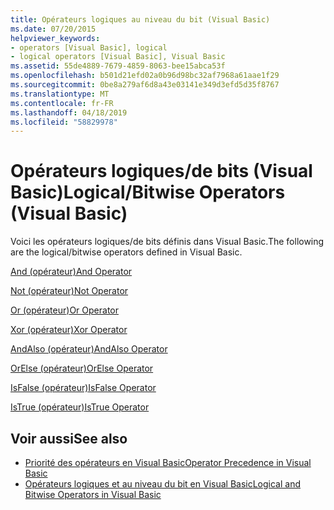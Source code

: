 ```yaml
---
title: Opérateurs logiques au niveau du bit (Visual Basic)
ms.date: 07/20/2015
helpviewer_keywords:
- operators [Visual Basic], logical
- logical operators [Visual Basic], Visual Basic
ms.assetid: 55de4889-7679-4859-8063-bee15abca53f
ms.openlocfilehash: b501d21efd02a0b96d98bc32af7968a61aae1f29
ms.sourcegitcommit: 0be8a279af6d8a43e03141e349d3efd5d35f8767
ms.translationtype: MT
ms.contentlocale: fr-FR
ms.lasthandoff: 04/18/2019
ms.locfileid: "58829978"
---
```

# <a name="logicalbitwise-operators-visual-basic"></a><span data-ttu-id="7ca09-102">Opérateurs logiques/de bits (Visual Basic)</span><span class="sxs-lookup"><span data-stu-id="7ca09-102">Logical/Bitwise Operators (Visual Basic)</span></span>
<span data-ttu-id="7ca09-103">Voici les opérateurs logiques/de bits définis dans Visual Basic.</span><span class="sxs-lookup"><span data-stu-id="7ca09-103">The following are the logical/bitwise operators defined in Visual Basic.</span></span>  
  
 [<span data-ttu-id="7ca09-104">And (opérateur)</span><span class="sxs-lookup"><span data-stu-id="7ca09-104">And Operator</span></span>](../../../visual-basic/language-reference/operators/and-operator.md)  
  
 [<span data-ttu-id="7ca09-105">Not (opérateur)</span><span class="sxs-lookup"><span data-stu-id="7ca09-105">Not Operator</span></span>](../../../visual-basic/language-reference/operators/not-operator.md)  
  
 [<span data-ttu-id="7ca09-106">Or (opérateur)</span><span class="sxs-lookup"><span data-stu-id="7ca09-106">Or Operator</span></span>](../../../visual-basic/language-reference/operators/or-operator.md)  
  
 [<span data-ttu-id="7ca09-107">Xor (opérateur)</span><span class="sxs-lookup"><span data-stu-id="7ca09-107">Xor Operator</span></span>](../../../visual-basic/language-reference/operators/xor-operator.md)  
  
 [<span data-ttu-id="7ca09-108">AndAlso (opérateur)</span><span class="sxs-lookup"><span data-stu-id="7ca09-108">AndAlso Operator</span></span>](../../../visual-basic/language-reference/operators/andalso-operator.md)  
  
 [<span data-ttu-id="7ca09-109">OrElse (opérateur)</span><span class="sxs-lookup"><span data-stu-id="7ca09-109">OrElse Operator</span></span>](../../../visual-basic/language-reference/operators/orelse-operator.md)  
  
 [<span data-ttu-id="7ca09-110">IsFalse (opérateur)</span><span class="sxs-lookup"><span data-stu-id="7ca09-110">IsFalse Operator</span></span>](../../../visual-basic/language-reference/operators/isfalse-operator.md)  
  
 [<span data-ttu-id="7ca09-111">IsTrue (opérateur)</span><span class="sxs-lookup"><span data-stu-id="7ca09-111">IsTrue Operator</span></span>](../../../visual-basic/language-reference/operators/istrue-operator.md)  
  
## <a name="see-also"></a><span data-ttu-id="7ca09-112">Voir aussi</span><span class="sxs-lookup"><span data-stu-id="7ca09-112">See also</span></span>

- [<span data-ttu-id="7ca09-113">Priorité des opérateurs en Visual Basic</span><span class="sxs-lookup"><span data-stu-id="7ca09-113">Operator Precedence in Visual Basic</span></span>](../../../visual-basic/language-reference/operators/operator-precedence.md)
- [<span data-ttu-id="7ca09-114">Opérateurs logiques et au niveau du bit en Visual Basic</span><span class="sxs-lookup"><span data-stu-id="7ca09-114">Logical and Bitwise Operators in Visual Basic</span></span>](../../../visual-basic/programming-guide/language-features/operators-and-expressions/logical-and-bitwise-operators.md)
